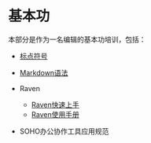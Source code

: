 # 基本功

本部分是作为一名编辑的基本功培训，包括：

* [标点符号](//11-标点符号.html)

* [Markdown语法](//12-markdown语法.html)


* Raven
  * [Raven快速上手](//131-raven快速上手.html)
  * [Raven使用手册](//12-raven使用手册.html)


* SOHO办公协作工具应用规范


